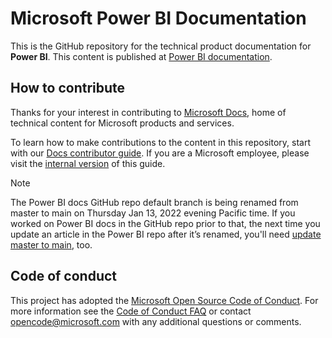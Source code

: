 # Microsoft Power BI Documentation

This is the GitHub repository for the technical product documentation for **Power BI**. This content is published at [Power BI documentation](https://learn.microsoft.com/power-bi).

## How to contribute

Thanks for your interest in contributing to [Microsoft Docs](https://learn.microsoft.com/), home of technical content for Microsoft products and services.

To learn how to make contributions to the content in this repository, start with our [Docs contributor guide](https://learn.microsoft.com/contribute). If you are a Microsoft employee, please visit the [internal version](https://review.learn.microsoft.com/help/contribute/?branch=main) of this guide.

> [!NOTE]
> The Power BI docs GitHub repo default branch is being renamed from master to main on Thursday Jan 13, 2022 evening Pacific time. If you worked on Power BI docs in the GitHub repo prior to that, the next time you update an article in the Power BI repo after it’s renamed, you'll need [update master to main](https://review.learn.microsoft.com/help/contribute/powerbi-docs-master-main?branch=main), too.

## Code of conduct

This project has adopted the [Microsoft Open Source Code of Conduct](https://opensource.microsoft.com/codeofconduct/). For more information see the [Code of Conduct FAQ](https://opensource.microsoft.com/codeofconduct/faq/) or contact [opencode@microsoft.com](mailto:opencode@microsoft.com) with any additional questions or comments.

